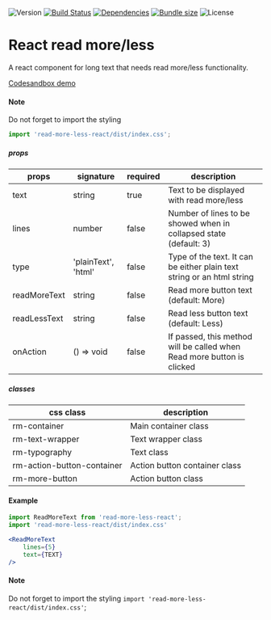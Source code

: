 ![Version](https://img.shields.io/npm/v/read-more-less-react)
[![Build Status](https://img.shields.io/appveyor/build/g30elipse/react-read-more)](https://ci.appveyor.com/project/g30elipse/react-read-more)
[![Dependencies](https://img.shields.io/david/g30elipse/react-read-more)](https://david-dm.org/g30elipse/react-read-more)
[![Bundle size](https://img.shields.io/bundlephobia/minzip/read-more-less-react)](https://bundlephobia.com/result?p=read-more-less-react@1.1.0)
![License](https://img.shields.io/npm/l/read-more-less-react)


# React read more/less

A react component for long text that needs read more/less functionality.

[Codesandbox demo](https://codesandbox.io/s/happy-cache-x4rhs?fontsize=14&hidenavigation=1&theme=dark)

#### Note
Do not forget to import the styling 
```typescript
import 'read-more-less-react/dist/index.css';
```



##### props
| props    | signature               | required       | description |
|------    | --------------         | ----           | ----------- |
| text | string | true           | Text to be displayed with read more/less |
| lines | number | false           | Number of lines to be showed when in collapsed state (default: 3) |
| type | 'plainText', 'html' | false           | Type of the text. It can be either plain text string or an html string |
| readMoreText | string | false           | Read more button text (default: More) |
| readLessText | string | false           | Read less button text (default: Less) |
| onAction    | () => void                  | false           | If passed, this method will be called when Read more button is clicked  |


##### classes
| css class | description |
|----- | ----- |
|rm-container | Main container class |
|rm-text-wrapper | Text wrapper class |
|rm-typography | Text class |
|rm-action-button-container | Action button container class |
|rm-more-button | Action button class |





#### Example
```typescript
import ReadMoreText from 'read-more-less-react';
import 'read-more-less-react/dist/index.css'
```

```jsx
<ReadMoreText
    lines={5}
    text={TEXT}
/>
```

#### Note
Do not forget to import the styling `import 'read-more-less-react/dist/index.css'`;
